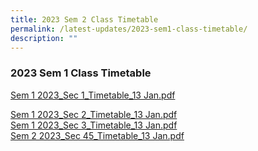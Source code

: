 ```yaml
---
title: 2023 Sem 2 Class Timetable
permalink: /latest-updates/2023-sem1-class-timetable/
description: ""
---
```

### 2023  Sem 1 Class Timetable

[Sem 1 2023\_Sec 1\_Timetable\_13 Jan.pdf](/files/2023S1S1.pdf) 

[Sem 1 2023\_Sec 2\_Timetable\_13 Jan.pdf](/files/2023S1S2.pdf)  
[Sem 1 2023\_Sec 3\_Timetable\_13 Jan.pdf](/files/2023S1S3.pdf)  
[Sem 2 2023\_Sec 45\_Timetable\_13 Jan.pdf](/files/2023S1S45.pdf)  